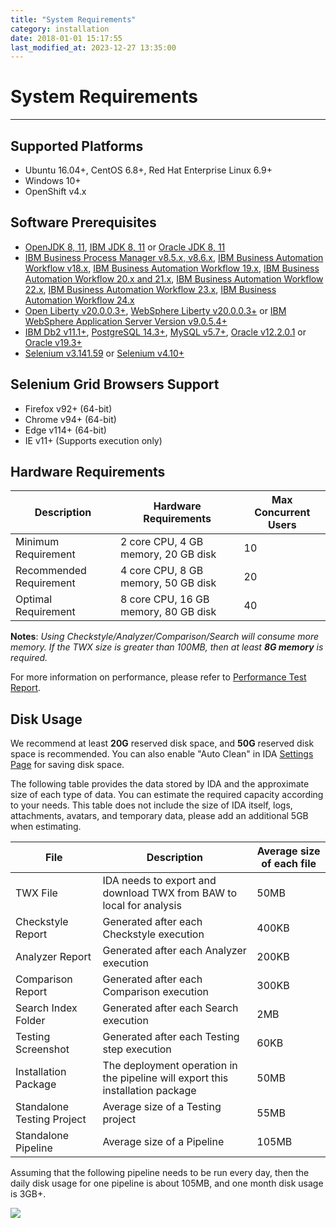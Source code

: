 ```yaml
---
title: "System Requirements"
category: installation
date: 2018-01-01 15:17:55
last_modified_at: 2023-12-27 13:35:00
---
```


# System Requirements
***

## Supported Platforms

* Ubuntu 16.04+, CentOS 6.8+, Red Hat Enterprise Linux 6.9+
* Windows 10+
* OpenShift v4.x

## Software Prerequisites

* [OpenJDK 8, 11](https://openjdk.org/install/), [IBM JDK 8, 11](https://www.ibm.com/support/pages/java-sdk-downloads) or [Oracle JDK 8, 11](https://www.oracle.com/java/technologies/downloads/archive/)
* [IBM Business Process Manager v8.5.x, v8.6.x](https://www.ibm.com/support/knowledgecenter/en/SSFPJS), [IBM Business Automation Workflow v18.x](https://www.ibm.com/support/knowledgecenter/en/SS8JB4_18.0.0/com.ibm.wbpm.workflow.main.doc/kc-homepage-workflow.html), [IBM Business Automation Workflow 19.x](https://www.ibm.com/support/knowledgecenter/SS8JB4/com.ibm.wbpm.workflow.main.doc/kc-homepage-workflow.html), [IBM Business Automation Workflow 20.x and 21.x](https://www.ibm.com/support/knowledgecenter/SS8JB4_20.x/com.ibm.wbpm.workflow.main.doc/kc-homepage-workflow.html), [IBM Business Automation Workflow 22.x](https://www.ibm.com/docs/en/baw/22.x), [IBM Business Automation Workflow 23.x](https://www.ibm.com/docs/en/baw/23.x), [IBM Business Automation Workflow 24.x](https://www.ibm.com/docs/en/baw/24.x)
* [Open Liberty v20.0.0.3+](https://public.dhe.ibm.com/ibmdl/export/pub/software/openliberty/runtime/release/2020-03-05_1433/openliberty-20.0.0.3.zip), [WebSphere Liberty v20.0.0.3+](https://www.ibm.com/support/pages/node/6250961) or [IBM WebSphere Application Server Version v9.0.5.4+](https://www.ibm.com/support/pages/node/886749)
* [IBM Db2 v11.1+](https://www.ibm.com/analytics/us/en/db2/), [PostgreSQL 14.3+](https://www.postgresql.org/download/), [MySQL v5.7+](https://dev.mysql.com/downloads/mysql/), [Oracle v12.2.0.1](https://sdc-china.github.io/IDA-doc/installation/installation-database-installation-and-configuration.html#install-and-configure-oracle) or [Oracle v19.3+](https://sdc-china.github.io/IDA-doc/installation/installation-database-installation-and-configuration.html#install-and-configure-oracle)
* [Selenium v3.141.59](./installation-post-installation-setup.html#installing-selenium-grid-v3) or [Selenium v4.10+](./installation-post-installation-setup.html#installing-selenium-grid-v4)

## Selenium Grid Browsers Support

* Firefox v92+ (64-bit)
* Chrome v94+ (64-bit)
* Edge v114+ (64-bit)
* IE v11+ (Supports execution only)

## Hardware Requirements

Description | Hardware Requirements | Max Concurrent Users
------------|----------------------|---------------------
Minimum Requirement | 2 core CPU, 4 GB memory, 20 GB disk | 10
Recommended Requirement | 4 core CPU, 8 GB memory, 50 GB disk | 20
Optimal Requirement | 8 core CPU, 16 GB memory, 80 GB disk | 40

**Notes**:
*Using Checkstyle/Analyzer/Comparison/Search will consume more memory. If the TWX size is greater than 100MB, then at least **8G memory** is required.*

For more information on performance, please refer to [Performance Test Report](../references/references-performance-test.html).

## Disk Usage

We recommend at least **20G** reserved disk space, and **50G** reserved disk space is recommended. You can also enable "Auto Clean" in IDA [Settings Page](../administration/administration-settings-configuration.html#general-configuration)
 for saving disk space.

The following table provides the data stored by IDA and the approximate size of each type of data. You can estimate the required capacity according to your needs. This table does not include the size of IDA itself, logs, attachments, avatars, and temporary data, please add an additional 5GB when estimating.

File | Description | Average size of each file
-----|--------------|---------------------------
TWX File | IDA needs to export and download TWX from BAW to local for analysis | 50MB
Checkstyle Report | Generated after each Checkstyle execution | 400KB
Analyzer Report | Generated after each Analyzer execution | 200KB
Comparison Report | Generated after each Comparison execution | 300KB
Search Index Folder | Generated after each Search execution | 2MB
Testing Screenshot | Generated after each Testing step execution | 60KB
Installation Package | The deployment operation in the pipeline will export this installation package | 50MB
Standalone Testing Project | Average size of a Testing project | 55MB
Standalone Pipeline | Average size of a Pipeline | 105MB

Assuming that the following pipeline needs to be run every day, then the daily disk usage for one pipeline is about 105MB, and one month disk usage is 3GB+.

![][simple_pipeline]

[simple_pipeline]: ../images/install/simple_pipeline.png
